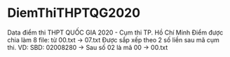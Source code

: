 # DiemThiTHPTQG2020
Data điểm thi THPT QUỐC GIA 2020 - Cụm thi TP. Hồ Chí Minh
Điểm được chia làm 8 file: từ 00.txt -> 07.txt
Được sắp xếp theo 2 số liền sau mã cụm thi.
VD: SBD: 02008280 -> Sau số 02 là mã 00 -> 00.txt
